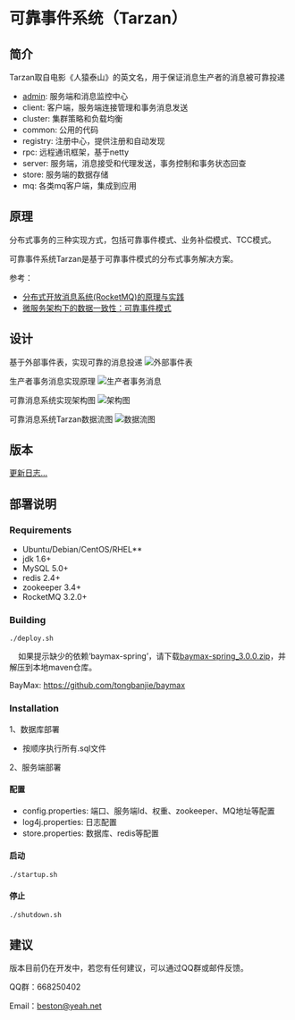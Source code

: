 # 可靠事件系统（Tarzan）

## 简介
Tarzan取自电影《人猿泰山》的英文名，用于保证消息生产者的消息被可靠投递
- [admin](https://github.com/beston123/Tarzan-admin): 服务端和消息监控中心
- client: 客户端，服务端连接管理和事务消息发送
- cluster: 集群策略和负载均衡
- common: 公用的代码
- registry: 注册中心，提供注册和自动发现
- rpc: 远程通讯框架，基于netty
- server: 服务端，消息接受和代理发送，事务控制和事务状态回查
- store: 服务端的数据存储
- mq: 各类mq客户端，集成到应用

## 原理
分布式事务的三种实现方式，包括可靠事件模式、业务补偿模式、TCC模式。

可靠事件系统Tarzan是基于可靠事件模式的分布式事务解决方案。

参考：
- [分布式开放消息系统(RocketMQ)的原理与实践](http://www.jianshu.com/p/453c6e7ff81c)
- [微服务架构下的数据一致性：可靠事件模式](http://blog.csdn.net/liuxinghao/article/details/51924877)

## 设计

基于外部事件表，实现可靠的消息投递
![外部事件表](https://github.com/beston123/tevent/blob/master/doc/development/ExternalEventTable.png)

生产者事务消息实现原理
![生产者事务消息](https://github.com/beston123/tevent/blob/master/doc/development/TransactionMessage.png)

可靠消息系统实现架构图
![架构图](https://github.com/beston123/tevent/blob/master/doc/development/Architecture.png)

可靠消息系统Tarzan数据流图
![数据流图](https://github.com/beston123/tevent/blob/master/doc/development/DataFlow.png)

## 版本
[更新日志...](https://github.com/beston123/Tarzan/blob/master/CHANGELOG.md)

## 部署说明
### Requirements

- Ubuntu/Debian/CentOS/RHEL**
- jdk 1.6+
- MySQL 5.0+
- redis 2.4+
- zookeeper 3.4+
- RocketMQ 3.2.0+

### Building

    ./deploy.sh
    
如果提示缺少的依赖‘baymax-spring’，请下载[baymax-spring_3.0.0.zip](https://github.com/beston123/Tarzan/raw/master/doc/install/baymax-spring_3.0.0.zip)，并解压到本地maven仓库。

BayMax: https://github.com/tongbanjie/baymax

### Installation
1、数据库部署  
- 按顺序执行所有.sql文件

2、服务端部署  
#### 配置
- config.properties: 端口、服务端Id、权重、zookeeper、MQ地址等配置
- log4j.properties: 日志配置
- store.properties: 数据库、redis等配置

#### 启动

    ./startup.sh

#### 停止

    ./shutdown.sh

## 建议
版本目前仍在开发中，若您有任何建议，可以通过QQ群或邮件反馈。

QQ群：668250402

Email：beston@yeah.net
